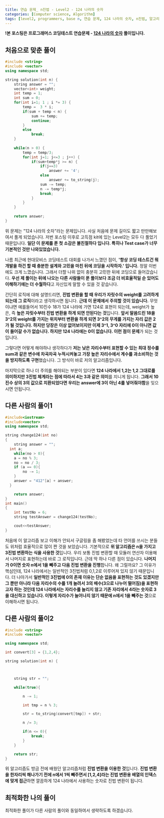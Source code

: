 ```yaml
---
title: 연습 문제_ n진법 - Level2 - 124 나라의 숫자
categories: [Computer science, Algorithm]
tags: [level2, programmers, base n, 연습 문제, 124 나라의 숫자, n진법, 알고리즘, 코딩 테스트, 프로그래머스]
---
```


**!본 포스팅은 프로그래머스 코딩테스트 연습문제 - [124 나라의 숫자](https://programmers.co.kr/learn/courses/30/lessons/12899) 풀이입니다.**

## 처음으로 맞춘 풀이
``` cpp
#include <string>
#include <vector>
using namespace std;

string solution(int n) {
    string answer = "";
    vector<int> weight;
    int temp = 1;
    int sum = 0;
    for(int i=1; 1 ; i *= 3) {
        temp =  3 * i;
        if(sum + temp < n) {
            sum += temp;
            continue;
        }
        else
            break;
    }
    
    while(n > 0) {
        temp = temp/3;
        for(int j=1; j<=3 ; j++) {
            if(sum+temp*j >= n) {
                if(j==3)
                    answer += '4';
                else
                    answer += to_string(j);
                sum -= temp;
                n -= temp*j;
                break;
            }
        }
    }
    
    return answer;
}
```
위 문제는 "124 나라의 숫자"라는 문제입니다. 사실 처음에 문제 길이도 짧고 만만해보여서 풀게 되었습니다. 저번 포스팅 이후로 고득점 kit에 있는 Level2는 모두 다 풀었기 때문입니다. **일단 이 문제를 푼 첫 소감은 불친절하다 입니다. 특히나 Test case가 너무 기본적인 것만 나와있었습니다.**

나름 최근에 현대모비스 코딩테스트 대회를 나가서 느꼈던 점이, **'항상 코딩 테스트건 뭐 개발을 하건 할 때 충분한 설계와 고민을 마친 뒤에 코딩을 시작하자.' 입니다.** 정말 이번에도 크게 느꼈습니다. 그래서 더할 나위 없이 충분히 고민한 뒤에 코딩으로 들어갔습니다. **우선 제 풀이는 뒤에 나오는 다른 사람들이 푼 풀이보다 조금 더 비효율적일 순 있어도 이해하기에는 더 수월하다**고 자신있게 말할 수 있을 것 같습니다.

간단히 로직에 대해 설명드리면, **진법 변환을 할 때 우리가 자릿수의 weight를 고려하게 되는데 그 로직**이라고 생각하시면 됩니다. **근데 이 문제에서 주의할 것이 있습니다.** 무엇이냐면 예를들어서 10진수 18가 124 나라에 가면 124로 표현이 되는데, weight가 높은, 즉 **높은 자릿수부터 진법 변환을 하게 되면 안된다는 것**입니다. **앞서 말씀드린 18을 3^2의 weight를 가지는 위치부터 변환을 하게 되면 3^2의 무게를 가지는 자리 값은 2가 될 것입니다. 하지만 당장은 이상 없어보이지만 이제 3^1, 3^0 자리에 0이 아니면 값이 들어갈 수가 없습니다. 하지만 124 나라에는 0이 없습니다. 이런 점이 문제**가 되는 것 입니다.

그렇다면 어떻게 해야하나 생각하다가 **저는 낮은 자리수부터 표현할 수 있는 최대 정수를 sum과 같은 변수에 차곡차곡 누적시켜놓고 가장 높은 자리수에서 계수를 과소비하는 것을 방지하도록 구현**했습니다. 그 방식이 바로 저의 알고리즘입니다.

마지막으로 하나 더 주의를 해야되는 부분이 있다면 **124 나라에서 1,2는 1,2 그대로를 의미하지만 3진법 체계라는 점에 따라서 4는 3과 같은 의미**를 지니게 됩니다. **그래서 10진수 상의 3의 값으로 치환되었다면 우리는 answer에 3이 아닌 4를 넣어줘야함**을 잊으시면 안됩니다.

## 다른 사람의 풀이1
``` cpp
#include<iostream>
#include<vector>
using namespace std;

string change124(int no)
{
    string answer = "";
  int a;
    while(no > 0){
    a = no % 3;
    no = no / 3;
    if (a == 0){
        no -= 1;
    }
    answer = "412"[a] + answer;
  }

    return answer;
}
int main()
{
    int testNo = 6;
    string testAnswer = change124(testNo);

    cout<<testAnswer;
}
```
처음에 이 알고리즘 보고 이해가 안되서 구글링을 좀 해봤었는데 타 언어를 쓰시는 분들도 위처럼 효율적으로 많이 짠 것을 보았습니다.
기본적으로 **위 알고리즘은 n을 가지고 3진법 변환하는 식을 사용한 것**입니다. 우리 보통 진법 변환할 때 모듈러 연산자 이용해서 나머지로 표현하는데 바로 그 로직입니다. 근데 딱 하나 다른 점이 있습니다. **나머지가 0이면 숫자 n에서 1을 빼주고 다음 진법 변환을 진행**합니다. 왜 그럴까요?
그 이유가 핵심인데, 124 나라에서는 일반적인 3진법처럼 0,1,2로 이루어져 있지 않기 때문입니다. 더 나아가서 **일반적인 3진법에 0의 존재 이유는 단순 없음을 표현하는 것도 있겠지만 그 뿐만 아니라 다음 자리수의 수를 1개 늘려서 3의 배수(3으로 나누어 떨어짐)을 표현하고자 하는 것인데 124 나라에서는 자리수를 늘리지 않고 기존 자리에서 4라는 숫자로 3을 대신하고 있습니다. 이렇게 자리수가 늘어나지 않기 때문에 n에서 1을 빼주는 것**으로 이해하시면 됩니다.

## 다른 사람의 풀이2
``` cpp
#include <string>
#include <vector>

using namespace std;

int convert[3] = {1,2,4};

string solution(int n) {



    string str = "";

    while(true){

        n -= 1;

        int tmp = n % 3;

        str = to_string(convert[tmp]) + str;

        n /= 3;

        if(n <= 0){
            break;
        }
    }

    return str;
}
```

위 알고리즘도 방금 전에 배웠던 알고리즘처럼 **진법 변환을 이용한 것**입니다. **진법 변환을 한자리씩 해나가기 전에 n에서 1씩 빼주면서 [1,2,4]라는 진법 변환용 배열의 인덱스에 맞게 접근**하면 깔끔하게 124 나라에서 사용하는 숫자로 진법 변환이 됩니다.

## 최적화한 나의 풀이
최적화한 풀이가 다른 사람의 풀이와 동일하여서 생략하도록 하겠습니다.
